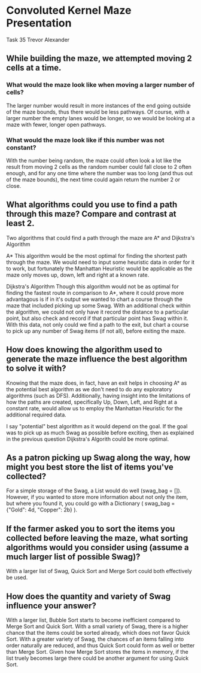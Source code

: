# Convoluted Kernel Maze Presentation
Task 35
Trevor Alexander

## While building the maze, we attempted moving 2 cells at a time.

### What would the maze look like when moving a larger number of cells?

The larger number would result in more instances of the end going outside of the maze bounds, thus there would be less pathways. Of course, with a larger number the empty lanes would be longer, so we would be looking at a maze with fewer, longer open pathways.


### What would the maze look like if this number was not constant?

With the number being random, the maze could often look a lot like the result from moving 2 cells as the random number could fall close to 2 often enough, and for any one time where the number was too long (and thus out of the maze bounds), the next time could again return the number 2 or close.


## What algorithms could you use to find a path through this maze? Compare and contrast at least 2.

Two algorithms that could find a path through the maze are A* and Dijkstra's Algorithm

A*
This algorithm would be the most optimal for finding the shortest path through the maze. We would need to input some heuristic data in order for it to work, but fortunately the Manhattan Heuristic would be applicable as the maze only moves up, down, left and right at a known rate. 

Dijkstra's Algorithm
Though this algorithm would not be as optimal for finding the fastest route in comparison to A*, where it could prove more advantagous is if in it's output we wanted to chart a course through the maze that included picking up some Swag. With an additional check within the algorithm, we could not only have it record the distance to a particular point, but also check and record if that particular point has Swag within it. With this data, not only could we find a path to the exit, but chart a course to pick up any number of Swag items (if not all), before exiting the maze.  


## How does knowing the algorithm used to generate the maze influence the best algorithm to solve it with?

Knowing that the maze does, in fact, have an exit helps in choosing A* as the potential best algorithm as we don't need to do any exploratory algorithms (such as DFS). Additionally, having insight into the limitations of how the paths are created, specifically Up, Down, Left, and Right at a constant rate, would allow us to employ the Manhattan Heuristic for the additional required data.

I say "potential" best algorithm as it would depend on the goal. If the goal was to pick up as much Swag as possible before exciting, then as explained in the previous question Dijkstra's Algorith could be more optimal.

## As a patron picking up Swag along the way, how might you best store the list of items you've collected?

For a simple storage of the Swag, a List would do well (swag_bag = []). However, if you wanted to store more information about not only the item, but where you found it, you could go with a Dictionary ( swag_bag = {"Gold": 4d, "Copper": 2b} ).

## If the farmer asked you to sort the items you collected before leaving the maze, what sorting algorithms would you consider using (assume a much larger list of possible Swag)?

With a larger list of Swag, Quick Sort and Merge Sort could both effectively be used.

## How does the quantity and variety of Swag influence your answer?

With a larger list, Bubble Sort starts to become inefficient compared to Merge Sort and Quick Sort. With a small variety of Swag, there is a higher chance that the items could be sorted already, which does not favor Quick Sort. With a greater variety of Swag, the chances of an items falling into order naturally are reduced, and thus Quick Sort could form as well or better than Merge Sort. Given how Merge Sort stores the items in memory, if the list truely becomes large there could be another argument for using Quick Sort.

